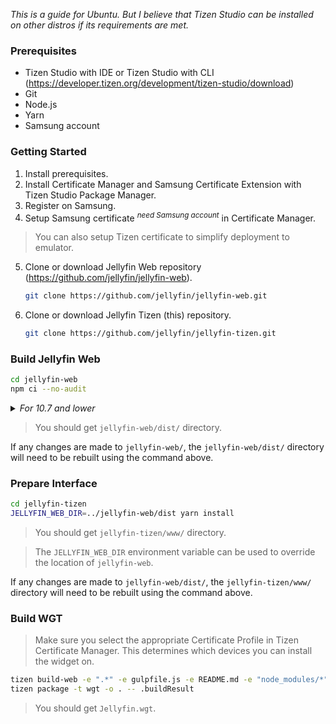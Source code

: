 _This is a guide for Ubuntu. But I believe that Tizen Studio can be installed on other distros if its requirements are met._

### Prerequisites
* Tizen Studio with IDE or Tizen Studio with CLI (<a href="https://developer.tizen.org/development/tizen-studio/download">https://developer.tizen.org/development/tizen-studio/download</a>)
* Git
* Node.js
* Yarn
* Samsung account

### Getting Started

1. Install prerequisites.
2. Install Certificate Manager and Samsung Certificate Extension with Tizen Studio Package Manager.
3. Register on Samsung.
4. Setup Samsung certificate <sup>_need Samsung account_</sup> in Certificate Manager.
> You can also setup Tizen certificate to simplify deployment to emulator.
5. Clone or download Jellyfin Web repository (<a href="https://github.com/jellyfin/jellyfin-web">https://github.com/jellyfin/jellyfin-web</a>).
   ```sh
   git clone https://github.com/jellyfin/jellyfin-web.git
   ```
6. Clone or download Jellyfin Tizen (this) repository.
   ```sh
   git clone https://github.com/jellyfin/jellyfin-tizen.git
   ```

### Build Jellyfin Web

```sh
cd jellyfin-web
npm ci --no-audit
```
<details>
    <summary><i>For 10.7 and lower</i></summary>

```sh
cd jellyfin-web
yarn install --frozen-lockfile
```
</details>

> You should get `jellyfin-web/dist/` directory.

If any changes are made to `jellyfin-web/`, the `jellyfin-web/dist/` directory will need to be rebuilt using the command above.

### Prepare Interface

```sh
cd jellyfin-tizen
JELLYFIN_WEB_DIR=../jellyfin-web/dist yarn install
```

> You should get `jellyfin-tizen/www/` directory.

> The `JELLYFIN_WEB_DIR` environment variable can be used to override the location of `jellyfin-web`.

If any changes are made to `jellyfin-web/dist/`, the `jellyfin-tizen/www/` directory will need to be rebuilt using the command above.

### Build WGT

> Make sure you select the appropriate Certificate Profile in Tizen Certificate Manager. This determines which devices you can install the widget on.

```sh
tizen build-web -e ".*" -e gulpfile.js -e README.md -e "node_modules/*" -e "package*.json" -e "yarn.lock"
tizen package -t wgt -o . -- .buildResult
```

> You should get `Jellyfin.wgt`.
